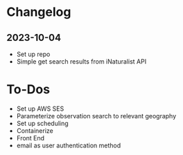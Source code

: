 # Changelog

## 2023-10-04
 - Set up repo
 - Simple get search results from iNaturalist API

# To-Dos

 - Set up AWS SES
 - Parameterize observation search to relevant geography
 - Set up scheduling
 - Containerize
 - Front End
 - email as user authentication method